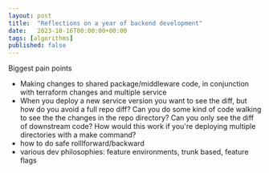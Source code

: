 ```yaml
---
layout: post
title:  "Reflections on a year of backend development"
date:   2023-10-16T00:00:00+00:00
tags: [algorithms]
published: false
---
```


Biggest pain points
- Making changes to shared package/middleware code, in conjunction with terraform changes and multiple service
- When you deploy a new service version you want to see the diff, but how do you avoid a full repo diff? Can you do some kind of code walking to see the the changes in the repo directory? Can you only see the diff of downstream code? How would this work if you're deploying multiple directories with a make command?
- how to do safe rolllforward/backward
- various dev philosophies: feature environments, trunk based, feature flags

